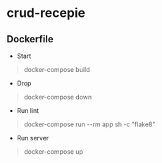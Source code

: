 # crud-recepie

## Dockerfile
* Start
> docker-compose build
* Drop
> docker-compose down

* Run lint
> docker-compose run --rm app sh -c "flake8"

* Run server
> docker-compose up